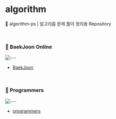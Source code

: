 # algorithm
:key: algorithm-ps |  알고리즘 문제 풀이 정리용 Repository

<br>

### 📅 BaekJoon Online
![---](https://raw.githubusercontent.com/andreasbm/readme/master/assets/lines/rainbow.png)
- [BaekJoon](https://www.acmicpc.net/)

<br>

### 📅 Programmers
![---](https://raw.githubusercontent.com/andreasbm/readme/master/assets/lines/rainbow.png)
- [programmers](https://programmers.co.kr/)

<br>
